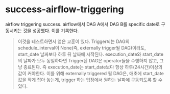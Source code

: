 # success-airflow-triggering
airflow triggering success.
airflow에서 DAG A에서 DAG B를 specific date로 구동시키는 것을 성공했다.
이를 기록한다. 

> 이것을 테스트하면서 얻은 교훈이 있다.
> Trigger되는 DAG의 schedule_interval이 None(즉, externally trigger될 DAG)이라도, start_date 날짜보다 하루 뒤 날짜에 시작된다.
> execution_date와 start_date의 날짜가 모두 동일하다면 Trigger된 DAG은 operator들을 수행하지 않고, 그냥 종료된다.
> 즉 execution_date는 start_date보다 항상 하루(24시간)이상의 값이 커야한다.
> 이를 위해 externally triggered 될 DAG은, 애초에 start_date 값을 작게 잡아 놓는게, trigger 하는 입장에서 원하는 날짜에 구동되도록 할 수 있다.
